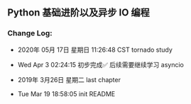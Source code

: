 ## Python 基础进阶以及异步 IO 编程


### Change Log:

- 2020年 05月 17日 星期日 11:26:48 CST tornado study

- Wed Apr  3 02:24:15 初步完成✅ 后续需要继续学习 asyncio

- 2019年 3月26日 星期二 last chapter

- Tue Mar 19 18:58:05 init README
